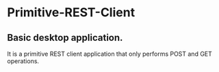 # Primitive-REST-Client

## Basic desktop application.

It is a primitive REST client application that only performs POST and GET operations.
